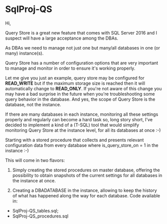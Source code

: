 # SqlProj-QS


Hi,

Query Store is a great new feature that comes with SQL Server 2016 and I suspect will have a large acceptance among the DBAs.

As DBAs we need to manage not just one but many/all databases in one (or many) instance(s). 

Query Store has a number of configuration options that are very important to manage and monitor in order to ensure it's working properly. 

Let me give you just an example, query store may be configured for **READ_WRITE** but if the maximum storage size is reached then it will automatically change to **READ_ONLY**. If you're not aware of this change you may have a bad surprise in the future when you're troubleshooting some query behavior in the database. And yes, the scope of Query Store is the database, not the instance.

If there are many databases in each instance, monitoring all these settings properly and regularly can become a hard task so, long story short, I've decided to implement a kind of a (T-SQL) tool that would simplify monitoring Query Store at the instance level, for all its databases at once :-)

Starting with a stored procedure that collects and presents relevant configuration data from every database where is_query_store_on = 1 in the instance :-)


This will come in two flavors:

1. Simply creating the stored procedures on master database, offering the possibility to obtain snapshots of the current settings for all databases in the instance at once.

2. Creating a DBADATABASE in the instance, allowing to keep the history of what has happened along the way for each database. Code available in:
- SqlProj-QS_tables.sql;
- SqlProj-QS_procedures.sql

